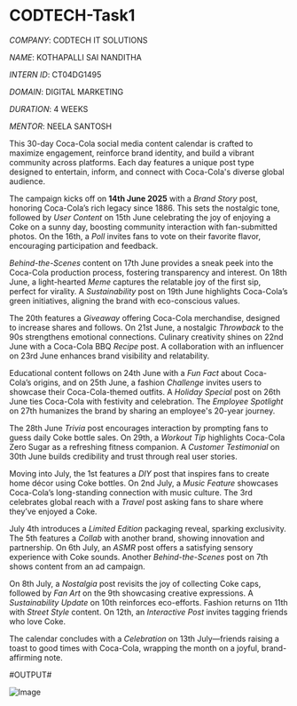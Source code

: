 # CODTECH-Task1

*COMPANY*: CODTECH IT SOLUTIONS

*NAME*: KOTHAPALLI SAI NANDITHA

*INTERN ID*: CT04DG1495

*DOMAIN*: DIGITAL MARKETING

*DURATION*: 4 WEEKS

*MENTOR*: NEELA SANTOSH

This 30-day Coca-Cola social media content calendar is crafted to maximize engagement, reinforce brand identity, and build a vibrant community across platforms. Each day features a unique post type designed to entertain, inform, and connect with Coca-Cola's diverse global audience.

The campaign kicks off on **14th June 2025** with a *Brand Story* post, honoring Coca-Cola’s rich legacy since 1886. This sets the nostalgic tone, followed by *User Content* on 15th June celebrating the joy of enjoying a Coke on a sunny day, boosting community interaction with fan-submitted photos. On the 16th, a *Poll* invites fans to vote on their favorite flavor, encouraging participation and feedback.

*Behind-the-Scenes* content on 17th June provides a sneak peek into the Coca-Cola production process, fostering transparency and interest. On 18th June, a light-hearted *Meme* captures the relatable joy of the first sip, perfect for virality. A *Sustainability* post on 19th June highlights Coca-Cola’s green initiatives, aligning the brand with eco-conscious values.

The 20th features a *Giveaway* offering Coca-Cola merchandise, designed to increase shares and follows. On 21st June, a nostalgic *Throwback* to the 90s strengthens emotional connections. Culinary creativity shines on 22nd June with a Coca-Cola BBQ *Recipe* post. A collaboration with an influencer on 23rd June enhances brand visibility and relatability.

Educational content follows on 24th June with a *Fun Fact* about Coca-Cola’s origins, and on 25th June, a fashion *Challenge* invites users to showcase their Coca-Cola-themed outfits. A *Holiday Special* post on 26th June ties Coca-Cola with festivity and celebration. The *Employee Spotlight* on 27th humanizes the brand by sharing an employee's 20-year journey.

The 28th June *Trivia* post encourages interaction by prompting fans to guess daily Coke bottle sales. On 29th, a *Workout Tip* highlights Coca-Cola Zero Sugar as a refreshing fitness companion. A *Customer Testimonial* on 30th June builds credibility and trust through real user stories.

Moving into July, the 1st features a *DIY* post that inspires fans to create home décor using Coke bottles. On 2nd July, a *Music Feature* showcases Coca-Cola’s long-standing connection with music culture. The 3rd celebrates global reach with a *Travel* post asking fans to share where they’ve enjoyed a Coke.

July 4th introduces a *Limited Edition* packaging reveal, sparking exclusivity. The 5th features a *Collab* with another brand, showing innovation and partnership. On 6th July, an *ASMR* post offers a satisfying sensory experience with Coke sounds. Another *Behind-the-Scenes* post on 7th shows content from an ad campaign.

On 8th July, a *Nostalgia* post revisits the joy of collecting Coke caps, followed by *Fan Art* on the 9th showcasing creative expressions. A *Sustainability Update* on 10th reinforces eco-efforts. Fashion returns on 11th with *Street Style* content. On 12th, an *Interactive Post* invites tagging friends who love Coke.

The calendar concludes with a *Celebration* on 13th July—friends raising a toast to good times with Coca-Cola, wrapping the month on a joyful, brand-affirming note.

#OUTPUT#

![Image](https://github.com/user-attachments/assets/4955370c-605a-461a-926f-4883cd7db7d2)
